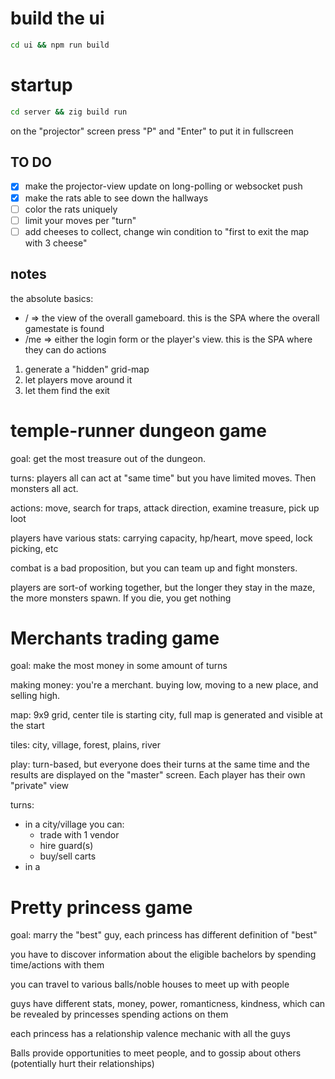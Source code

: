 # build the ui

```bash
cd ui && npm run build
```

# startup

```bash
cd server && zig build run
```

on the "projector" screen press "P" and "Enter" to put it in fullscreen

## TO DO

- [x] make the projector-view update on long-polling or websocket push
- [x] make the rats able to see down the hallways
- [ ] color the rats uniquely
- [ ] limit your moves per "turn"
- [ ] add cheeses to collect, change win condition to "first to exit the map with 3 cheese"

## notes

the absolute basics:

- / => the view of the overall gameboard. this is the SPA where the overall gamestate is found
- /me => either the login form or the player's view. this is the SPA where they can do actions

1. generate a "hidden" grid-map
2. let players move around it
3. let them find the exit

# temple-runner dungeon game

goal: get the most treasure out of the dungeon.

turns: players all can act at "same time" but you have limited moves. Then monsters all act.

actions: move, search for traps, attack direction, examine treasure, pick up loot

players have various stats: carrying capacity, hp/heart, move speed, lock picking, etc

combat is a bad proposition, but you can team up and fight monsters.

players are sort-of working together, but the longer they stay in the maze, the more monsters spawn. If you die, you get nothing

# Merchants trading game

goal: make the most money in some amount of turns

making money: you're a merchant. buying low, moving to a new place, and selling high.

map: 9x9 grid, center tile is starting city, full map is generated and visible at the start

tiles: city, village, forest, plains, river

play: turn-based, but everyone does their turns at the same time and the results are displayed on the "master" screen. Each player has their own "private" view

turns:

- in a city/village you can:
    - trade with 1 vendor
    - hire guard(s)
    - buy/sell carts
- in a 

# Pretty princess game

goal: marry the "best" guy, each princess has different definition of "best"

you have to discover information about the eligible bachelors by spending time/actions with them

you can travel to various balls/noble houses to meet up with people

guys have different stats, money, power, romanticness, kindness, which can be revealed by princesses spending actions on them

each princess has a relationship valence mechanic with all the guys

Balls provide opportunities to meet people, and to gossip about others (potentially hurt their relationships)
